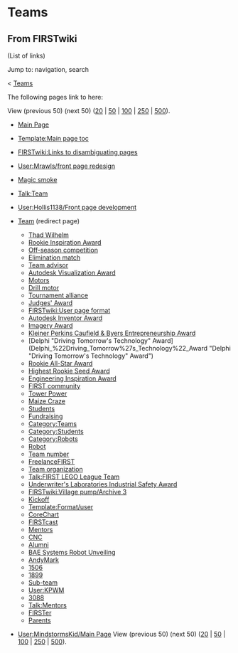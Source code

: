 # Teams

## From FIRSTwiki

(List of links)

Jump to: navigation, search

< [Teams](/index.php?title=Teams&redirect=no "Teams")

The following pages link to here:

View (previous 50) (next 50) ([20](/index.php?title=Special:Whatlinkshere/Teams&limit=20&from=0 "Special:Whatlinkshere/Teams") | [50](/index.php?title=Special:Whatlinkshere/Teams&limit=50&from=0 "Special:Whatlinkshere/Teams") | [100](/index.php?title=Special:Whatlinkshere/Teams&limit=100&from=0 "Special:Whatlinkshere/Teams") | [250](/index.php?title=Special:Whatlinkshere/Teams&limit=250&from=0 "Special:Whatlinkshere/Teams") | [500](/index.php?title=Special:Whatlinkshere/Teams&limit=500&from=0 "Special:Whatlinkshere/Teams")).

- [Main Page](Main_Page "Main Page")
- [Template:Main page toc](Template:Main_page_toc "Template:Main page toc")
- [FIRSTwiki:Links to disambiguating pages](FIRSTwiki:Links_to_disambiguating_pages "FIRSTwiki:Links to disambiguating pages")
- [User:Mrawls/front page redesign](User:Mrawls/front_page_redesign "User:Mrawls/front page redesign")
- [Magic smoke](Magic_smoke "Magic smoke")
- [Talk:Team](Talk:Team "Talk:Team")
- [User:Hollis1138/Front page development](User:Hollis1138/Front_page_development "User:Hollis1138/Front page development")
- [Team](/index.php?title=Team&redirect=no "Team") (redirect page) 

  - [Thad Wilhelm](Thad_Wilhelm "Thad Wilhelm")
  - [Rookie Inspiration Award](Rookie_Inspiration_Award "Rookie Inspiration Award")
  - [Off-season competition](Off-season_competition "Off-season competition")
  - [Elimination match](Elimination_match "Elimination match")
  - [Team advisor](Team_advisor "Team advisor")
  - [Autodesk Visualization Award](Autodesk_Visualization_Award "Autodesk Visualization Award")
  - [Motors](Motors "Motors")
  - [Drill motor](Drill_motor "Drill motor")
  - [Tournament alliance](Tournament_alliance "Tournament alliance")
  - [Judges' Award](Judges%27_Award "Judges' Award")
  - [FIRSTwiki:User page format](FIRSTwiki:User_page_format "FIRSTwiki:User page format")
  - [Autodesk Inventor Award](Autodesk_Inventor_Award "Autodesk Inventor Award")
  - [Imagery Award](Imagery_Award "Imagery Award")
  - [Kleiner Perkins Caufield & Byers Entrepreneurship Award](Kleiner_Perkins_Caufield_%26_Byers_Entrepreneurship_Award "Kleiner Perkins Caufield & Byers Entrepreneurship Award")
  - [Delphi "Driving Tomorrow's Technology" Award](Delphi_%22Driving_Tomorrow%27s_Technology%22_Award "Delphi "Driving Tomorrow's Technology" Award")
  - [Rookie All-Star Award](Rookie_All-Star_Award "Rookie All-Star Award")
  - [Highest Rookie Seed Award](Highest_Rookie_Seed_Award "Highest Rookie Seed Award")
  - [Engineering Inspiration Award](Engineering_Inspiration_Award "Engineering Inspiration Award")
  - [FIRST community](FIRST_community "FIRST community")
  - [Tower Power](Tower_Power "Tower Power")
  - [Maize Craze](Maize_Craze "Maize Craze")
  - [Students](Students "Students")
  - [Fundraising](Fundraising "Fundraising")
  - [Category:Teams](Category:Teams "Category:Teams")
  - [Category:Students](Category:Students "Category:Students")
  - [Category:Robots](Category:Robots "Category:Robots")
  - [Robot](Robot "Robot")
  - [Team number](Team_number "Team number")
  - [FreelanceFIRST](FreelanceFIRST "FreelanceFIRST")
  - [Team organization](Team_organization "Team organization")
  - [Talk:FIRST LEGO League Team](Talk:FIRST_LEGO_League_Team "Talk:FIRST LEGO League Team")
  - [Underwriter's Laboratories Industrial Safety Award](Underwriter%27s_Laboratories_Industrial_Safety_Award "Underwriter's Laboratories Industrial Safety Award")
  - [FIRSTwiki:Village pump/Archive 3](FIRSTwiki:Village_pump/Archive_3 "FIRSTwiki:Village pump/Archive 3")
  - [Kickoff](Kickoff "Kickoff")
  - [Template:Format/user](Template:Format/user "Template:Format/user")
  - [CoreChart](CoreChart "CoreChart")
  - [FIRSTcast](FIRSTcast "FIRSTcast")
  - [Mentors](Mentors "Mentors")
  - [CNC](CNC "CNC")
  - [Alumni](Alumni "Alumni")
  - [BAE Systems Robot Unveiling](BAE_Systems_Robot_Unveiling "BAE Systems Robot Unveiling")
  - [AndyMark](AndyMark "AndyMark")
  - [1506](1506 "1506")
  - [1899](1899 "1899")
  - [Sub-team](Sub-team "Sub-team")
  - [User:KPWM](User:KPWM "User:KPWM")
  - [3088](3088 "3088")
  - [Talk:Mentors](Talk:Mentors "Talk:Mentors")
  - [FIRSTer](FIRSTer "FIRSTer")
  - [Parents](Parents "Parents")

- [User:MindstormsKid/Main Page](User:MindstormsKid/Main_Page "User:MindstormsKid/Main Page") View (previous 50) (next 50) ([20](/index.php?title=Special:Whatlinkshere/Teams&limit=20&from=0 "Special:Whatlinkshere/Teams") | [50](/index.php?title=Special:Whatlinkshere/Teams&limit=50&from=0 "Special:Whatlinkshere/Teams") | [100](/index.php?title=Special:Whatlinkshere/Teams&limit=100&from=0 "Special:Whatlinkshere/Teams") | [250](/index.php?title=Special:Whatlinkshere/Teams&limit=250&from=0 "Special:Whatlinkshere/Teams") | [500](/index.php?title=Special:Whatlinkshere/Teams&limit=500&from=0 "Special:Whatlinkshere/Teams")).
